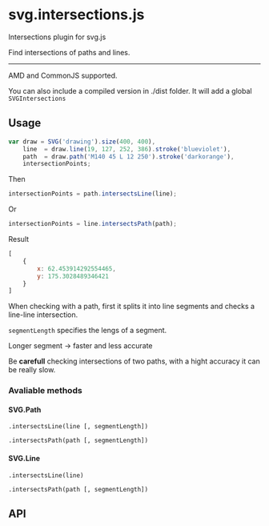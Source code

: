 # svg.intersections.js
Intersections plugin for svg.js

Find intersections of paths and lines.

---

AMD and CommonJS supported.
 
You can also include a compiled version in ./dist folder.
It will add a global `SVGIntersections`

## Usage

```javascript
var draw = SVG('drawing').size(400, 400),
    line  = draw.line(19, 127, 252, 386).stroke('blueviolet'),
    path  = draw.path('M140 45 L 12 250').stroke('darkorange'),
    intersectionPoints;
```
Then

```javascript
intersectionPoints = path.intersectsLine(line);
```
Or

```javascript
intersectionPoints = line.intersectsPath(path);
```

Result

```javascript
[ 
    {
        x: 62.453914292554465,
        y: 175.3028489346421
    }
]
```

When checking with a path, first it splits it into line segments and checks a line-line intersection.

`segmentLength` specifies the lengs of a segment.

Longer segment -> faster and less accurate

Be **carefull** checking intersections of two paths, with a hight accuracy it can be really slow.

### Avaliable methods

#### SVG.Path

`.intersectsLine(line [, segmentLength])`

`.intersectsPath(path [, segmentLength])`

#### SVG.Line

`.intersectsLine(line)`

`.intersectsPath(path [, segmentLength])`

## API
